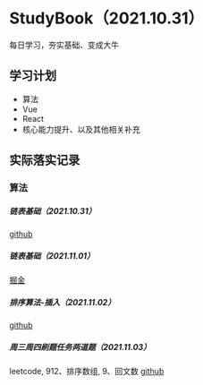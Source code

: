 # StudyBook（2021.10.31）
每日学习，夯实基础、变成大牛

## 学习计划
- 算法
- Vue
- React
- 核心能力提升、以及其他相关补充

## 实际落实记录

### 算法
##### 链表基础（2021.10.31）
[github](https://github.com/MMmaXingXing/Algorithm/blob/master/javascriptDataStructure/ListNode.ts)
##### 链表基础（2021.11.01）
[掘金](https://juejin.cn/post/7025621008614719496)
##### 排序算法-插入（2021.11.02）
[github](https://github.com/MMmaXingXing/Algorithm/tree/master/javascriptDataStructure/Sorting)
##### 周三周四刷题任务两道题（2021.11.03）
leetcode, 912、排序数组, 9、回文数
[github](https://github.com/MMmaXingXing/Algorithm/tree/master)

